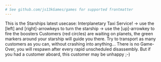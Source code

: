 ```yaml
---
# See github.com/js13kGames/games for supported frontmatter
---
```

This is the Starships latest usecase: Interplanetary Taxi Service!
 -> use the [left] and [right]-arrowkeys to turn the starship
 -> use the [up]-arrowkey to fire the boosters
Customers (red circles) are waiting on planets, the green markers around your starship will guide you there.
Try to transport as many customers as you can, without crashing into anything...
There is no Game-Over, you will respawn after every rapid unscheduled disassembly.
But if you had a customer aboard, this customer may be unhappy ;-)